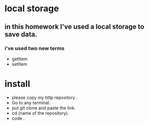 # local storage

## in this homework  I've used a local storage to save data.
### i've used two new terms 
- getItem
- setItem

# install
- please copy my http repository .
- Go to any terminal.
- put git clone and paste the link.
- cd (name of the repository).
- code .
  